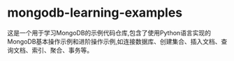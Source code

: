 # mongodb-learning-examples
这是一个用于学习MongoDB的示例代码仓库,包含了使用Python语言实现的MongoDB基本操作示例和进阶操作示例,如连接数据库、创建集合、插入文档、查询文档、索引、聚合、事务等。
